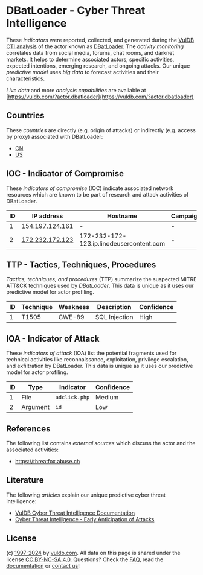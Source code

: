 # DBatLoader - Cyber Threat Intelligence

These _indicators_ were reported, collected, and generated during the [VulDB CTI analysis](https://vuldb.com/?kb.cti) of the actor known as [DBatLoader](https://vuldb.com/?actor.dbatloader). The _activity monitoring_ correlates data from social media, forums, chat rooms, and darknet markets. It helps to determine associated actors, specific activities, expected intentions, emerging research, and ongoing attacks. Our unique _predictive model_ uses _big data_ to forecast activities and their characteristics.

_Live data_ and more _analysis capabilities_ are available at [https://vuldb.com/?actor.dbatloader](https://vuldb.com/?actor.dbatloader)

## Countries

These _countries_ are directly (e.g. origin of attacks) or indirectly (e.g. access by proxy) associated with DBatLoader:

* [CN](https://vuldb.com/?country.cn)
* [US](https://vuldb.com/?country.us)

## IOC - Indicator of Compromise

These _indicators of compromise_ (IOC) indicate associated network resources which are known to be part of research and attack activities of DBatLoader.

ID | IP address | Hostname | Campaign | Confidence
-- | ---------- | -------- | -------- | ----------
1 | [154.197.124.161](https://vuldb.com/?ip.154.197.124.161) | - | - | High
2 | [172.232.172.123](https://vuldb.com/?ip.172.232.172.123) | 172-232-172-123.ip.linodeusercontent.com | - | High

## TTP - Tactics, Techniques, Procedures

_Tactics, techniques, and procedures_ (TTP) summarize the suspected MITRE ATT&CK techniques used by _DBatLoader_. This data is unique as it uses our predictive model for actor profiling.

ID | Technique | Weakness | Description | Confidence
-- | --------- | -------- | ----------- | ----------
1 | T1505 | CWE-89 | SQL Injection | High

## IOA - Indicator of Attack

These _indicators of attack_ (IOA) list the potential fragments used for technical activities like reconnaissance, exploitation, privilege escalation, and exfiltration by DBatLoader. This data is unique as it uses our predictive model for actor profiling.

ID | Type | Indicator | Confidence
-- | ---- | --------- | ----------
1 | File | `adclick.php` | Medium
2 | Argument | `id` | Low

## References

The following list contains _external sources_ which discuss the actor and the associated activities:

* https://threatfox.abuse.ch

## Literature

The following _articles_ explain our unique predictive cyber threat intelligence:

* [VulDB Cyber Threat Intelligence Documentation](https://vuldb.com/?kb.cti)
* [Cyber Threat Intelligence - Early Anticipation of Attacks](https://www.scip.ch/en/?labs.20201022)

## License

(c) [1997-2024](https://vuldb.com/?kb.changelog) by [vuldb.com](https://vuldb.com/?kb.about). All data on this page is shared under the license [CC BY-NC-SA 4.0](https://creativecommons.org/licenses/by-nc-sa/4.0/). Questions? Check the [FAQ](https://vuldb.com/?kb.faq), read the [documentation](https://vuldb.com/?kb) or [contact us](https://vuldb.com/?contact)!
